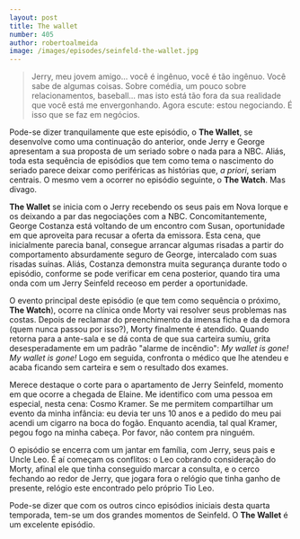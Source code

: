 ```yaml
---
layout: post
title: The wallet
number: 405
author: robertoalmeida
image: /images/episodes/seinfeld-the-wallet.jpg
---
```


> Jerry, meu jovem amigo... você é ingênuo, você é tão ingênuo. Você sabe de algumas coisas. Sobre comédia, um pouco sobre relacionamentos, baseball... mas isto está tão fora da sua realidade que você está me envergonhando. Agora escute: estou negociando. É isso que se faz em negócios.

Pode-se dizer tranquilamente que este episódio, o **The Wallet**, se desenvolve como uma continuação do anterior, onde Jerry e George apresentam a sua proposta de um seriado sobre o nada para a NBC. Aliás, toda esta sequência de episódios que tem como tema o nascimento do seriado parece deixar como periféricas as histórias que, *a priori*, seriam centrais. O mesmo vem a ocorrer no episódio seguinte, o **The Watch**. Mas divago.

**The Wallet** se inicia com o Jerry recebendo os seus pais em Nova Iorque e os deixando a par das negociações com a NBC. Concomitantemente, George Costanza está voltando de um encontro com Susan, oportunidade em que aproveita para recusar a oferta da emissora. Esta cena, que inicialmente parecia banal, consegue arrancar algumas risadas a partir do comportamento absurdamente seguro de George, intercalado com suas risadas suínas. Aliás, Costanza demonstra muita segurança durante todo o episódio, conforme se pode verificar em cena posterior, quando tira uma onda com um Jerry Seinfeld receoso em perder a oportunidade.

O evento principal deste episódio (e que tem como sequência o próximo, **The Watch**), ocorre na clínica onde Morty vai resolver seus problemas nas costas. Depois de reclamar do preenchimento da imensa ficha e da demora (quem nunca passou por isso?), Morty finalmente é atendido. Quando retorna para a ante-sala e se dá conta de que sua carteira sumiu, grita desesperadamente em um padrão "alarme de incêndio": *My wallet is gone! My wallet is gone!* Logo em seguida, confronta o médico que lhe atendeu e acaba ficando sem carteira e sem o resultado dos exames.

Merece destaque o corte para o apartamento de Jerry Seinfeld, momento em que ocorre a chegada de Elaine. Me identifico com uma pessoa em especial, nesta cena: Cosmo Kramer. Se me permitem compartilhar um evento da minha infância: eu devia ter uns 10 anos e a pedido do meu pai acendi um cigarro na boca do fogão. Enquanto acendia, tal qual Kramer, pegou fogo na minha cabeça. Por favor, não contem pra ninguém.

O episódio se encerra com um jantar em família, com Jerry, seus pais e Uncle Leo. É aí começam os conflitos: o Leo cobrando consideração do Morty, afinal ele que tinha conseguido marcar a consulta, e o cerco fechando ao redor de Jerry, que jogara fora o relógio que tinha ganho de presente, relógio este encontrado pelo próprio Tio Leo.

Pode-se dizer que com os outros cinco episódios iniciais desta quarta temporada, tem-se um dos grandes momentos de Seinfeld. O **The Wallet** é um excelente episódio.
